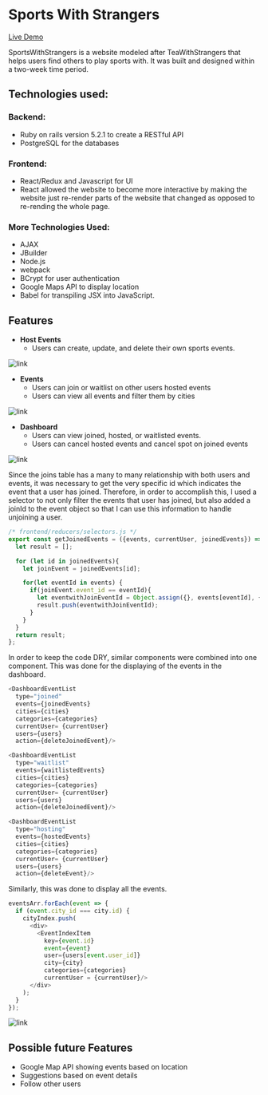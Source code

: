 # Sports With Strangers


[Live Demo](https://sports-with-strangers.herokuapp.com/#/)

SportsWithStrangers is a website modeled after TeaWithStrangers that helps users find others to play sports with.  It was built and designed within a two-week time period.

## Technologies used:
### Backend:
  * Ruby on rails version 5.2.1 to create a RESTful API
  * PostgreSQL for the databases

### Frontend:
  * React/Redux and Javascript for UI
  * React allowed the website to become more interactive by making the website just re-render parts of the website that changed as opposed to re-rending the whole page.

### More Technologies Used:
* AJAX
* JBuilder
* Node.js
* webpack
* BCrypt for user authentication
* Google Maps API to display location
* Babel for transpiling JSX into JavaScript.

## Features
* **Host Events**
  * Users can create, update, and delete their own sports events.

![link](readme-images/hosted-event.png)

* **Events**
  * Users can join or waitlist on other users hosted events
  * Users can view all events and filter them by cities

![link](readme-images/event-index.png)

* **Dashboard**
  * Users can view joined, hosted, or waitlisted events.
  * Users can cancel hosted events and cancel spot on joined events

![link](readme-images/dashboards.png)

 Since the joins table has a many to many relationship with both users and events, it was necessary to get the very specific id which indicates the event that a user has joined. Therefore, in order to accomplish this, I used a selector to not only filter the events that user has joined, but also added a joinId to the event object so that I can use this information to handle unjoining a user.

 ```js
 /* frontend/reducers/selectors.js */
 export const getJoinedEvents = ({events, currentUser, joinedEvents}) => {
   let result = [];

   for (let id in joinedEvents){
     let joinEvent = joinedEvents[id];

     for(let eventId in events) {
       if(joinEvent.event_id == eventId){
         let eventwithJoinEventId = Object.assign({}, events[eventId], {joinId: id});
         result.push(eventwithJoinEventId);
       }
     }
   }
   return result;
 };
```

In order to keep the code DRY, similar components were combined into one component. This was done for the displaying of the events in the dashboard.

``` js
<DashboardEventList
  type="joined"
  events={joinedEvents}
  cities={cities}
  categories={categories}
  currentUser= {currentUser}
  users={users}
  action={deleteJoinedEvent}/>

<DashboardEventList
  type="waitlist"
  events={waitlistedEvents}
  cities={cities}
  categories={categories}
  currentUser= {currentUser}
  users={users}
  action={deleteJoinedEvent}/>

<DashboardEventList
  type="hosting"
  events={hostedEvents}
  cities={cities}
  categories={categories}
  currentUser= {currentUser}
  users={users}
  action={deleteEvent}/>
```
Similarly, this was done to display all the events.

```js
eventsArr.forEach(event => {
  if (event.city_id === city.id) {
    cityIndex.push(
      <div>
        <EventIndexItem
          key={event.id}
          event={event}
          user={users[event.user_id]}
          city={city}
          categories={categories}
          currentUser = {currentUser}/>
      </div>
    );
  }
});
```
![link](readme-images/event-display.png)

## Possible future Features

* Google Map API showing events based on location
* Suggestions based on event details
* Follow other users
